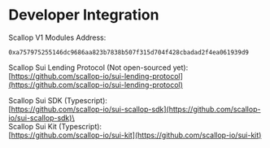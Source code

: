# Developer Integration

Scallop V1 Modules Address:&#x20;

`0xa757975255146dc9686aa823b7838b507f315d704f428cbadad2f4ea061939d9`

Scallop Sui Lending Protocol (Not open-sourced yet):\
[https://github.com/scallop-io/sui-lending-protocol](https://github.com/scallop-io/sui-lending-protocol)

Scallop Sui SDK (Typescript):\
[https://github.com/scallop-io/sui-scallop-sdk](https://github.com/scallop-io/sui-scallop-sdk)\
\
Scallop Sui Kit (Typescript):\
[https://github.com/scallop-io/sui-kit](https://github.com/scallop-io/sui-kit)
